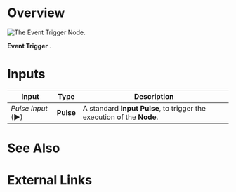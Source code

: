 # Overview

![The Event Trigger Node.]()

**Event Trigger** .




# Inputs

|Input|Type|Description|
|---|---|---|
|*Pulse Input* (►)|**Pulse**|A standard **Input Pulse**, to trigger the execution of the **Node**.|



# See Also

# External Links

